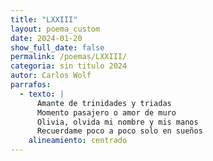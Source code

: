 ```yaml
---
title: "LXXIII"
layout: poema_custom
date: 2024-01-20
show_full_date: false
permalink: /poemas/LXXIII/
categoria: sin titulo 2024
autor: Carlos Wolf
parrafos:
  - texto: |
      Amante de trinidades y triadas
      Momento pasajero o amor de muro
      Olivia, olvida mi nombre y mis manos
      Recuerdame poco a poco solo en sueños
    alineamiento: centrado
---
```

